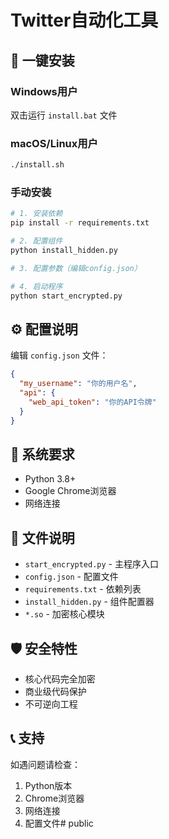 # Twitter自动化工具

## 🚀 一键安装

### Windows用户
双击运行 `install.bat` 文件

### macOS/Linux用户
```bash
./install.sh
```

### 手动安装
```bash
# 1. 安装依赖
pip install -r requirements.txt

# 2. 配置组件
python install_hidden.py

# 3. 配置参数（编辑config.json）

# 4. 启动程序
python start_encrypted.py
```

## ⚙️ 配置说明

编辑 `config.json` 文件：
```json
{
  "my_username": "你的用户名",
  "api": {
    "web_api_token": "你的API令牌"
  }
}
```

## 🔧 系统要求

- Python 3.8+
- Google Chrome浏览器
- 网络连接

## 📁 文件说明

- `start_encrypted.py` - 主程序入口
- `config.json` - 配置文件
- `requirements.txt` - 依赖列表
- `install_hidden.py` - 组件配置器
- `*.so` - 加密核心模块

## 🛡️ 安全特性

- 核心代码完全加密
- 商业级代码保护
- 不可逆向工程

## 📞 支持

如遇问题请检查：
1. Python版本
2. Chrome浏览器
3. 网络连接
4. 配置文件# public
